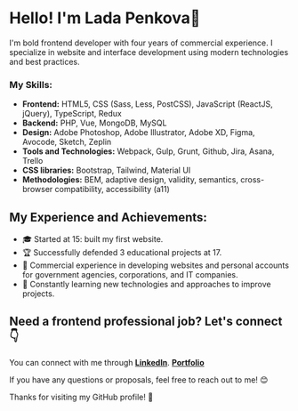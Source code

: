 # Hello! I'm Lada Penkova👋

I'm bold frontend developer with four years of commercial experience. I specialize in website and interface development using modern technologies and best practices.

### My Skills:

- **Frontend:** HTML5, CSS (Sass, Less, PostCSS), JavaScript (ReactJS, jQuery), TypeScript, Redux
- **Backend:** PHP, Vue, MongoDB, MySQL
- **Design:** Adobe Photoshop, Adobe Illustrator, Adobe XD, Figma, Avocode, Sketch, Zeplin
- **Tools and Technologies:** Webpack, Gulp, Grunt, Github, Jira, Asana, Trello
- **CSS libraries:** Bootstrap, Tailwind, Material UI
- **Methodologies:** BEM, adaptive design, validity, semantics, cross-browser compatibility, accessibility (a11)

## My Experience and Achievements:

- 🎓 Started at 15: built my first website.
- 🏆 Successfully defended 3 educational projects at 17.
- 💼 Commercial experience in developing websites and personal accounts for government agencies, corporations, and IT companies.
- 🌱 Constantly learning new technologies and approaches to improve projects.

## Need a frontend professional job? Let's connect 👇

You can connect with me through [**LinkedIn**](https://linkedin.com/in/lada-penkova-31a1602b8).
[**Portfolio**](https://foremna.github.io/My-CV/)

If you have any questions or proposals, feel free to reach out to me! 😊

Thanks for visiting my GitHub profile! 🚀
